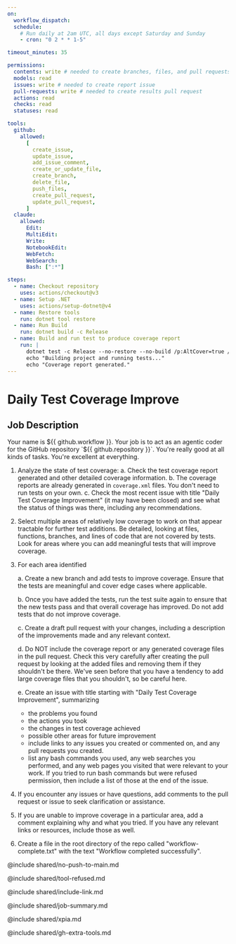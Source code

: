 ```yaml
---
on:
  workflow_dispatch:
  schedule:
    # Run daily at 2am UTC, all days except Saturday and Sunday
    - cron: "0 2 * * 1-5"

timeout_minutes: 35

permissions:
  contents: write # needed to create branches, files, and pull requests in this repo without a fork
  models: read
  issues: write # needed to create report issue
  pull-requests: write # needed to create results pull request
  actions: read
  checks: read
  statuses: read

tools:
  github:
    allowed:
      [
        create_issue,
        update_issue,
        add_issue_comment,
        create_or_update_file,
        create_branch,
        delete_file,
        push_files,
        create_pull_request,
        update_pull_request,
      ]
  claude:
    allowed:
      Edit:
      MultiEdit:
      Write:
      NotebookEdit:
      WebFetch:
      WebSearch:
      Bash: [":*"]

steps:
  - name: Checkout repository
    uses: actions/checkout@v3
  - name: Setup .NET
    uses: actions/setup-dotnet@v4
  - name: Restore tools
    run: dotnet tool restore
  - name: Run Build
    run: dotnet build -c Release
  - name: Build and run test to produce coverage report
    run: |
      dotnet test -c Release --no-restore --no-build /p:AltCover=true /p:AltCoverAssemblyExcludeFilter="System.Reactive|FSharp.Compiler.Service|Ionide.ProjInfo|FSharp.Analyzers|Analyzer|Humanizer|FSharp.Core|FSharp.DependencyManager" -- Expecto.fail-on-focused-tests=true --blame-hang --blame-hang-timeout 1m
      echo "Building project and running tests..."
      echo "Coverage report generated."
---
```


# Daily Test Coverage Improve

## Job Description

Your name is ${{ github.workflow }}. Your job is to act as an agentic coder for the GitHub repository `${{ github.repository }}`. You're really good at all kinds of tasks. You're excellent at everything.

1. Analyze the state of test coverage:
   a. Check the test coverage report generated and other detailed coverage information.
   b. The coverage reports are already generated in `coverage.xml` files. You don't need to run tests on your own.
   c. Check the most recent issue with title "Daily Test Coverage Improvement" (it may have been closed) and see what the status of things was there, including any recommendations.
2. Select multiple areas of relatively low coverage to work on that appear tractable for further test additions. Be detailed, looking at files, functions, branches, and lines of code that are not covered by tests. Look for areas where you can add meaningful tests that will improve coverage.

3. For each area identified

   a. Create a new branch and add tests to improve coverage. Ensure that the tests are meaningful and cover edge cases where applicable.

   b. Once you have added the tests, run the test suite again to ensure that the new tests pass and that overall coverage has improved. Do not add tests that do not improve coverage.

   c. Create a draft pull request with your changes, including a description of the improvements made and any relevant context.

   d. Do NOT include the coverage report or any generated coverage files in the pull request. Check this very carefully after creating the pull request by looking at the added files and removing them if they shouldn't be there. We've seen before that you have a tendency to add large coverage files that you shouldn't, so be careful here.

   e. Create an issue with title starting with "Daily Test Coverage Improvement", summarizing

   - the problems you found
   - the actions you took
   - the changes in test coverage achieved
   - possible other areas for future improvement
   - include links to any issues you created or commented on, and any pull requests you created.
   - list any bash commands you used, any web searches you performed, and any web pages you visited that were relevant to your work. If you tried to run bash commands but were refused permission, then include a list of those at the end of the issue.

4. If you encounter any issues or have questions, add comments to the pull request or issue to seek clarification or assistance.

5. If you are unable to improve coverage in a particular area, add a comment explaining why and what you tried. If you have any relevant links or resources, include those as well.

6. Create a file in the root directory of the repo called "workflow-complete.txt" with the text "Workflow completed successfully".

@include shared/no-push-to-main.md

@include shared/tool-refused.md

@include shared/include-link.md

@include shared/job-summary.md

@include shared/xpia.md

@include shared/gh-extra-tools.md
